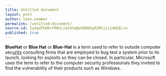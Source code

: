 ```yaml
---
title: Untitled document
layout: post
author: leon.sommer
permalink: /untitled-document/
source-id: 1ydquFbUKrFR8nLidJmtqQwXQNbVyKd9YjizidmUILrw
published: true
---
```

**BlueHat** or **Blue Hat** or **Blue-Hat** is a term used to refer to outside computer sec[urity](https://en.wikipedia.org/wiki/Computer_security) consulting firms that are employed to bug test a system prior to its launch, looking for exploits so they can be closed. In particular, Microsoft uses the term to refer to the computer security professionals they invited to find the vulnerability of their products such as Windows.

